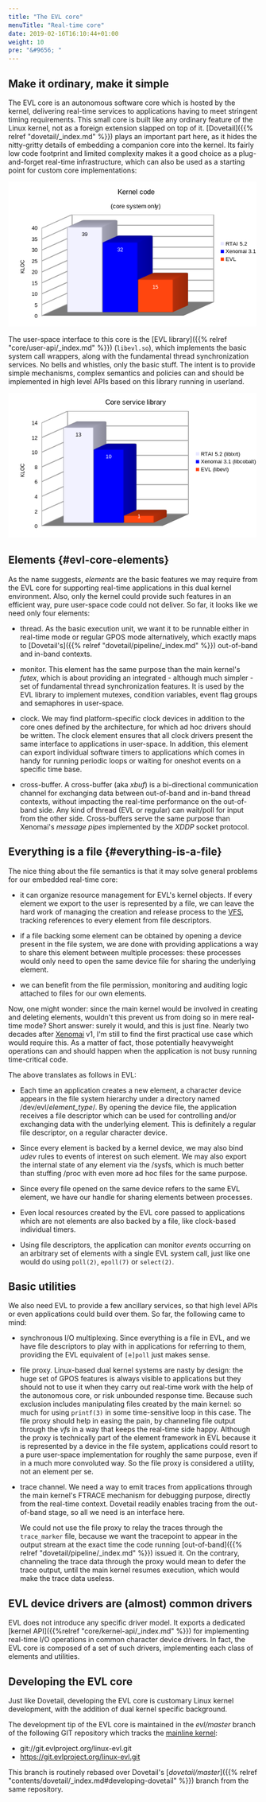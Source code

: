 ```yaml
---
title: "The EVL core"
menuTitle: "Real-time core"
date: 2019-02-16T16:10:44+01:00
weight: 10
pre: "&#9656; "
---
```


## Make it ordinary, make it simple

The EVL core is an autonomous software core which is hosted by the
kernel, delivering real-time services to applications having to meet
stringent timing requirements. This small core is built like any
ordinary feature of the Linux kernel, not as a foreign extension
slapped on top of it.  [Dovetail]({{% relref "dovetail/_index.md" %}})
plays an important part here, as it hides the nitty-gritty details of
embedding a companion core into the kernel. Its fairly low code
footprint and limited complexity makes it a good choice as a
plug-and-forget real-time infrastructure, which can also be used as a
starting point for custom core implementations:

![Alt text](/images/kloc-core.png "EVL kernel code footprint")

The user-space interface to this core is the [EVL library]({{% relref
"core/user-api/_index.md" %}}) (`libevl.so`), which implements the
basic system call wrappers, along with the fundamental thread
synchronization services. No bells and whistles, only the basic
stuff. The intent is to provide simple mechanisms, complex semantics
and policies can and should be implemented in high level APIs based on
this library running in userland.

![Alt text](/images/kloc-user.png "EVL user code footprint")

## Elements {#evl-core-elements}

As the name suggests, _elements_ are the basic features we may require
from the EVL core for supporting real-time applications in this dual
kernel environment. Also, only the kernel could provide such features
in an efficient way, pure user-space code could not deliver. So far,
it looks like we need only four elements:

- thread. As the basic execution unit, we want it to be runnable
  either in real-time mode or regular GPOS mode alternatively, which
  exactly maps to [Dovetail's]({{% relref
  "dovetail/pipeline/_index.md" %}}) out-of-band and in-band contexts.

- monitor. This element has the same purpose than the main kernel's
  _futex_, which is about providing an integrated - although much
  simpler - set of fundamental thread synchronization features. It is
  used by the EVL library to implement mutexes, condition variables,
  event flag groups and semaphores in user-space.

- clock. We may find platform-specific clock devices in addition to
  the core ones defined by the architecture, for which ad hoc drivers
  should be written. The clock element ensures that all clock drivers
  present the same interface to applications in user-space. In
  addition, this element can export individual software timers to
  applications which comes in handy for running periodic loops or
  waiting for oneshot events on a specific time base.

- cross-buffer. A cross-buffer (aka _xbuf_) is a bi-directional
  communication channel for exchanging data between out-of-band and
  in-band thread contexts, without impacting the real-time performance
  on the out-of-band side.  Any kind of thread (EVL or regular) can
  wait/poll for input from the other side. Cross-buffers serve the
  same purpose than Xenomai's _message pipes_ implemented by the
  _XDDP_ socket protocol.

## Everything is a file {#everything-is-a-file}

The nice thing about the file semantics is that it may solve general
problems for our embedded real-time core:

- it can organize resource management for EVL's kernel objects. If
  every element we export to the user is represented by a file, we can
  leave the hard work of managing the creation and release process to
  the
  [VFS](https://www.kernel.org/doc/Documentation/filesystems/vfs.txt),
  tracking references to every element from file descriptors.

- if a file backing some element can be obtained by opening a device
  present in the file system, we are done with providing applications
  a way to share this element between multiple processes: these
  processes would only need to open the same device file for sharing
  the underlying element.

- we can benefit from the file permission, monitoring and auditing
  logic attached to files for our own elements.

Now, one might wonder: since the main kernel would be involved in
creating and deleting elements, wouldn't this prevent us from doing so
in mere real-time mode? Short answer: surely it would, and this is
just fine. Nearly two decades after [Xenomai](https://xenomai.org/)
v1, I'm still to find the first practical use case which would require
this. As a matter of fact, those potentially heavyweight operations
can and should happen when the application is not busy running
time-critical code.

The above translates as follows in EVL:

- Each time an application creates a new element, a character device
  appears in the file system hierarchy under a directory named
  /dev/evl/*element_type*/. By opening the device file, the
  application receives a file descriptor which can be used for
  controlling and/or exchanging data with the underlying element. This
  is definitely a regular file descriptor, on a regular character
  device.

- Since every element is backed by a kernel device, we may also bind
  _udev_ rules to events of interest on such element. We may also
  export the internal state of any element via the /sysfs, which is
  much better than stuffing /proc with even more ad hoc files for the
  same purpose.

- Since every file opened on the same device refers to the same EVL
  element, we have our handle for sharing elements between processes.

- Even local resources created by the EVL core passed to applications
  which are not elements are also backed by a file, like clock-based
  individual timers.

- Using file descriptors, the application can monitor _events_
  occurring on an arbitrary set of elements with a single EVL system
  call, just like one would do using `poll(2)`, `epoll(7)` or
  `select(2)`.

## Basic utilities

We also need EVL to provide a few ancillary services, so that high
level APIs or even applications could build over them. So far, the
following came to mind:

- synchronous I/O multiplexing. Since everything is a file in EVL, and
  we have file descriptors to play with in applications for referring
  to them, providing the EVL equivalent of `[e]poll` just makes sense.

- file proxy. Linux-based dual kernel systems are nasty by design: the
  huge set of GPOS features is always visible to applications but they
  should not to use it when they carry out real-time work with the
  help of the autonomous core, or risk unbounded response
  time. Because such exclusion includes manipulating files created by
  the main kernel: so much for using `printf(3)` in some
  time-sensitive loop in this case. The file proxy should help in
  easing the pain, by channeling file output through the _vfs_ in a
  way that keeps the real-time side happy. Although the proxy is
  technically part of the element framework in EVL because it is
  represented by a device in the file system, applications could
  resort to a pure user-space implementation for roughly the same
  purpose, even if in a much more convoluted way.  So the file proxy
  is considered a utility, not an element per se.

- trace channel. We need a way to emit traces from applications
  through the main kernel's FTRACE mechanism for debugging purpose,
  directly from the real-time context. Dovetail readily enables
  tracing from the out-of-band stage, so all we need is an interface
  here.

  We could not use the file proxy to relay the traces through
  the `trace_marker` file, because we want the tracepoint to appear in
  the output stream at the exact time the code running
  [out-of-band]({{% relref "dovetail/pipeline/_index.md" %}}) issued
  it. On the contrary, channeling the trace data through the proxy
  would mean to defer the trace output, until the main kernel resumes
  execution, which would make the trace data useless.

## EVL device drivers are (almost) common drivers

EVL does not introduce any specific driver model. It exports a
dedicated [kernel API]({{%relref "core/kernel-api/_index.md" %}}) for
implementing real-time I/O operations in common character device
drivers. In fact, the EVL core is composed of a set of such drivers,
implementing each class of elements and utilities.

## Developing the EVL core

Just like Dovetail, developing the EVL core is customary Linux kernel
development, with the addition of dual kernel specific background.

The development tip of the EVL core is maintained in the
_evl/master_ branch of the following GIT repository which tracks
the [mainline
kernel](git://git.kernel.org/pub/scm/linux/kernel/git/torvalds/linux-2.6.git):

  * git://git.evlproject.org/linux-evl.git
  * https://git.evlproject.org/linux-evl.git

This branch is routinely rebased over Dovetail's
[_dovetail/master_]({{% relref
"contents/dovetail/_index.md#developing-dovetail" %}}) branch from the
same repository.
